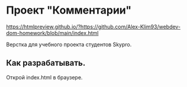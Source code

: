 # Проект "Комментарии"

https://htmlpreview.github.io/?https://github.com/Alex-Klim93/webdev-dom-homework/blob/main/index.html

Верстка для учебного проекта студентов Skypro.

## Как разрабатывать.

Открой index.html в браузере.
